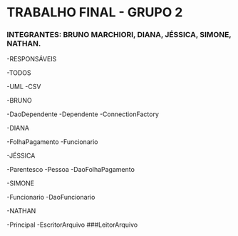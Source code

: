 # TRABALHO FINAL - GRUPO 2

### INTEGRANTES: BRUNO MARCHIORI, DIANA, JÉSSICA, SIMONE, NATHAN.

-RESPONSÁVEIS

-TODOS 

-UML
-CSV

-BRUNO

-DaoDependente
-Dependente
-ConnectionFactory

-DIANA

-FolhaPagamento
-Funcionario

-JÉSSICA

-Parentesco
-Pessoa
-DaoFolhaPagamento

-SIMONE

-Funcionario
-DaoFuncionario

-NATHAN

-Principal
-EscritorArquivo
###LeitorArquivo

